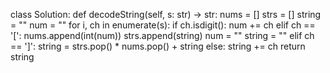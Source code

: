 class Solution:
def decodeString(self, s: str) -> str:
nums = []
strs = []
string = ""
num = ""
for i, ch in enumerate(s):
if ch.isdigit():
num += ch
elif ch == '[':
nums.append(int(num))
strs.append(string)
num = ""
string = ""
elif ch == ']':
string = strs.pop() * nums.pop() + string
else:
string += ch
return string